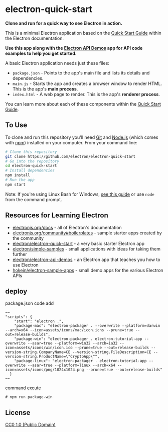 # electron-quick-start

**Clone and run for a quick way to see Electron in action.**

This is a minimal Electron application based on the [Quick Start Guide](https://electronjs.org/docs/tutorial/quick-start) within the Electron documentation.

**Use this app along with the [Electron API Demos](https://electronjs.org/#get-started) app for API code examples to help you get started.**

A basic Electron application needs just these files:

- `package.json` - Points to the app's main file and lists its details and dependencies.
- `main.js` - Starts the app and creates a browser window to render HTML. This is the app's **main process**.
- `index.html` - A web page to render. This is the app's **renderer process**.

You can learn more about each of these components within the [Quick Start Guide](https://electronjs.org/docs/tutorial/quick-start).

## To Use

To clone and run this repository you'll need [Git](https://git-scm.com) and [Node.js](https://nodejs.org/en/download/) (which comes with [npm](http://npmjs.com)) installed on your computer. From your command line:

```bash
# Clone this repository
git clone https://github.com/electron/electron-quick-start
# Go into the repository
cd electron-quick-start
# Install dependencies
npm install
# Run the app
npm start
```

Note: If you're using Linux Bash for Windows, [see this guide](https://www.howtogeek.com/261575/how-to-run-graphical-linux-desktop-applications-from-windows-10s-bash-shell/) or use `node` from the command prompt.

## Resources for Learning Electron

- [electronjs.org/docs](https://electronjs.org/docs) - all of Electron's documentation
- [electronjs.org/community#boilerplates](https://electronjs.org/community#boilerplates) - sample starter apps created by the community
- [electron/electron-quick-start](https://github.com/electron/electron-quick-start) - a very basic starter Electron app
- [electron/simple-samples](https://github.com/electron/simple-samples) - small applications with ideas for taking them further
- [electron/electron-api-demos](https://github.com/electron/electron-api-demos) - an Electron app that teaches you how to use Electron
- [hokein/electron-sample-apps](https://github.com/hokein/electron-sample-apps) - small demo apps for the various Electron APIs

## deploy
package.json code add
```
~~
"scripts": {
    "start": "electron .",
    "package-mac": "electron-packager . --overwrite --platform=darwin --arch=x64 --icon=assets/icons/mac/icon.icns --prune=true --out=release-builds",
    "package-win": "electron-packager . electron-tutorial-app --overwrite --asar=true --platform=win32 --arch=ia32 --icon=assets/icons/win/icon.ico --prune=true --out=release-builds --version-string.CompanyName=CE --version-string.FileDescription=CE --version-string.ProductName=\"CryptoApp\"",
    "package-linux": "electron-packager . electron-tutorial-app --overwrite --asar=true --platform=linux --arch=x64 --icon=assets/icons/png/1024x1024.png --prune=true --out=release-builds"
  }
~~  
```
command excute
```
# npm run package-win 
```

## License

[CC0 1.0 (Public Domain)](LICENSE.md)
